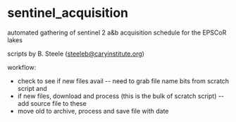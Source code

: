 # sentinel_acquisition
automated gathering of sentinel 2 a&b acquisition schedule for the EPSCoR lakes

scripts by B. Steele (steeleb@caryinstitute.org)

workflow: 
- check to see if new files avail -- need to grab file name bits from scratch script and 
- if new files, download and process (this is the bulk of scratch script) -- add source file to these
- move old to archive, process and save file with date
